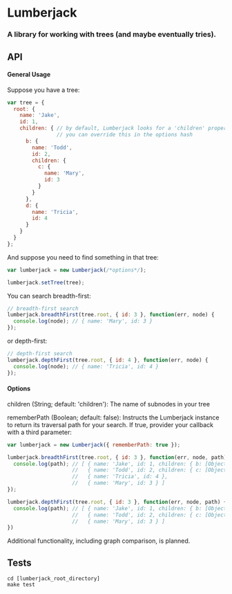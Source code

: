 Lumberjack
===

### A library for working with trees (and maybe eventually tries).

API
---

#### General Usage

Suppose you have a tree:
```javascript
var tree = {
  root: {
    name: 'Jake',
    id: 1,
    children: { // by default, Lumberjack looks for a 'children' property;
                // you can override this in the options hash
      b: {
        name: 'Todd',
        id: 2,
        children: {
          c: { 
            name: 'Mary',
            id: 3
          }
        }
      },
      d: {
        name: 'Tricia',
        id: 4
      }
    }
  }
};
```

And suppose you need to find something in that tree:
```javascript
var lumberjack = new Lumberjack(/*options*/);

lumberjack.setTree(tree);
```

You can search breadth-first:
```javascript
// breadth-first search
lumberjack.breadthFirst(tree.root, { id: 3 }, function(err, node) {
  console.log(node); // { name: 'Mary', id: 3 }
});
```

or depth-first:
```javascript
// depth-first search
lumberjack.depthFirst(tree.root, { id: 4 }, function(err, node) {
  console.log(node); // { name: 'Tricia', id: 4 }
});
```

#### Options
children (String; default: 'children'): The name of subnodes in your tree

rememberPath (Boolean; default: false): Instructs the Lumberjack instance to return its traversal path for your search. If true, provider your callback with a third parameter:
```javascript
var lumberjack = new Lumberjack({ rememberPath: true });

lumberjack.breadthFirst(tree.root, { id: 3 }, function(err, node, path) {
  console.log(path); // [ { name: 'Jake', id: 1, children: { b: [Object], d: [Object] } },
                     //   { name: 'Todd', id: 2, children: { c: [Object] } },
                     //   { name: 'Tricia', id: 4 },
                     //   { name: 'Mary', id: 3 } ]
});

lumberjack.depthFirst(tree.root, { id: 3 }, function(err, node, path) {
  console.log(path); // [ { name: 'Jake', id: 1, children: { b: [Object], d: [Object] } },
                     //   { name: 'Todd', id: 2, children: { c: [Object] } },
                     //   { name: 'Mary', id: 3 } ]
})
```

Additional functionality, including graph comparison, is planned.

Tests
---

```
cd [lumberjack_root_directory]
make test
```
